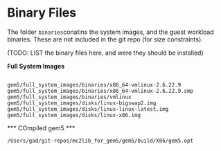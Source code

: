 # Binary Files

The folder ```binaries```conatins the system images, and the guest workload binaries. These are not included in the git repo (for size constraints).


(TODO: LIST the binary files here, and were they should be installed)


**Full System Images**

```

gem5/full_system_images/binaries/x86_64-vmlinux-2.6.22.9
gem5/full_system_images/binaries/x86_64-vmlinux-2.6.22.9.smp
gem5/full_system_images/binaries/vmlinux
gem5/full_system_images/disks/linux-bigswap2.img
gem5/full_system_images/disks/linux-linux-latest.img
gem5/full_system_images/disks/linux-x86.img

```

*** COmpiled gem5 ***
```
/Users/gad/git-repos/mc2lib_for_gem5/gem5/build/X86/gem5.opt
```
